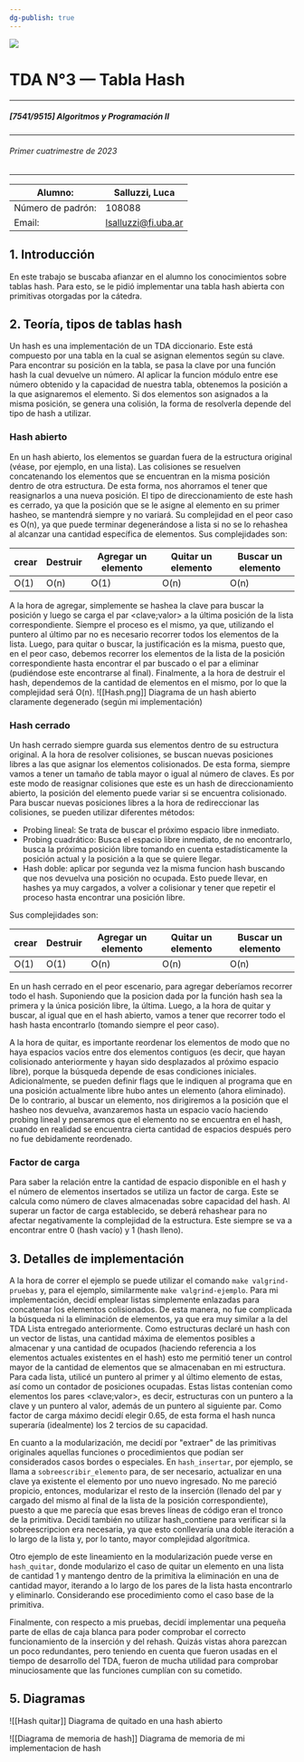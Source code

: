```yaml
---
dg-publish: true
---
```

![](https://i.imgur.com/P0aqOMI.jpg)

# **TDA N°3 —  Tabla Hash** 
---
##### [7541/9515] Algoritmos y Programación II
---
###### Primer cuatrimestre de 2023
---

|  Alumno: | Salluzzi, Luca |
| ----------- | ----------- |
| Número de padrón: | 108088 |
| Email: | lsalluzzi@fi.uba.ar |


## 1. Introducción
En este trabajo se buscaba afianzar en el alumno los conocimientos sobre tablas hash. Para esto, se le pidió implementar una tabla hash abierta con primitivas otorgadas por la cátedra.

## 2. Teoría, tipos de tablas hash

Un hash es una implementación de un TDA diccionario. Este está compuesto por una tabla en la cual se asignan elementos según su clave. Para encontrar su posición en la tabla, se pasa la clave por una función hash la cual devuelve un número. Al aplicar la funcion módulo entre ese número obtenido y la capacidad de nuestra tabla, obtenemos la posición a la que asignaremos el elemento.
Si dos elementos son asignados a la misma posición, se genera una colisión, la forma de resolverla depende del tipo de hash a utilizar.

### Hash abierto
En un hash abierto, los elementos se guardan fuera de la estructura original (véase, por ejemplo, en una lista). Las colisiones se resuelven concatenando los elementos que se encuentran en la misma posición dentro de otra estructura. De esta forma, nos ahorramos el tener que reasignarlos a una nueva posición. 
El tipo de direccionamiento de este hash es cerrado, ya que la posición que se le asigne al elemento en su primer hasheo, se mantendrá siempre y no variará. 
Su complejidad en el peor caso es O(n), ya que puede terminar degenerándose a lista si no se lo rehashea al alcanzar una cantidad específica de elementos.
Sus complejidades son:

| crear | Destruir | Agregar un elemento| Quitar un elemento| Buscar un elemento|
| ----- | -------- | ------- | ---------------- | ----------- |
| O(1)  | O(n)     | O(1)    | O(n)            | O(n)       |
A la hora de agregar, simplemente se hashea la clave para buscar la posición y luego se carga el par <clave;valor> a la última posición de la lista correspondiente. Siempre el proceso es el mismo, ya que, utilizando el puntero al último par no es necesario recorrer todos los elementos de la lista.
Luego, para quitar o buscar, la justificación es la misma, puesto que, en el peor caso, debemos recorrer los elementos de la lista de la posición correspondiente hasta encontrar el par buscado o el par a eliminar (pudiéndose este encontrarse al final).
Finalmente, a la hora de destruir el hash, dependemos de la cantidad de elementos en el mismo, por lo que la complejidad será O(n).
![[Hash.png]]
Diagrama de un hash abierto claramente degenerado (según mi implementación)
### Hash cerrado
Un hash cerrado siempre guarda sus elementos dentro de su estructura original. A la hora de resolver colisiones, se buscan nuevas posiciones libres a las que asignar los elementos colisionados. De esta forma, siempre vamos a tener un tamaño de tabla mayor o igual al número de claves. Es por este modo de reasignar colisiones que este es un hash de direccionamiento abierto, la posición del elemento puede variar si se encuentra colisionado.
Para buscar nuevas posiciones libres a la hora de redireccionar las colisiones, se pueden utilizar diferentes métodos:
- Probing lineal: Se trata de buscar el próximo espacio libre inmediato.
- Probing cuadrático: Busca el espacio libre inmediato, de no encontrarlo, busca la próxima posición libre tomando en cuenta estadísticamente la posición actual y la posición a la que se quiere llegar.
- Hash doble: aplicar por segunda vez la misma funcion hash buscando que nos devuelva una posición no ocupada. Esto puede llevar, en hashes ya muy cargados, a volver a colisionar y tener que repetir el proceso hasta encontrar una posición libre. 

Sus complejidades son:

| crear | Destruir | Agregar un elemento| Quitar un elemento| Buscar un elemento|
| ----- | -------- | ------- | ---------------- | ----------- |
| O(1)  | O(1)     | O(n)    | O(n)            | O(n)       |
En un hash cerrado en el peor escenario, para agregar deberíamos recorrer todo el hash. Suponiendo que la posicion dada por la función hash sea la primera y la única posición libre, la última.
Luego, a la hora de quitar y buscar, al igual que en el hash abierto, vamos a tener que recorrer todo el hash hasta encontrarlo (tomando siempre el peor caso).

A la hora de quitar, es importante reordenar los elementos de modo que no haya espacios vacíos entre dos elementos contiguos (es decir, que hayan colisionado anteriormente y hayan sido desplazados al próximo espacio libre), porque la búsqueda depende de esas condiciones iniciales. Adicionalmente, se pueden definir flags que le indiquen al programa que en una posición actualmente libre hubo antes un elemento (ahora eliminado). De lo contrario, al buscar un elemento, nos dirigiremos a la posición que el hasheo nos devuelva, avanzaremos hasta un espacio vacío haciendo probing lineal y pensaremos que el elemento no se encuentra en el hash, cuando en realidad se encuentra cierta cantidad de espacios después pero no fue debidamente reordenado.

### Factor de carga 
Para saber la relación entre la cantidad de espacio disponible en el hash y el número de elementos insertados se utiliza un factor de carga. Este se calcula como número de claves almacenadas sobre capacidad del hash. Al superar un factor de carga establecido, se deberá rehashear para no afectar negativamente la complejidad de la estructura. Este siempre se va a encontrar entre 0 (hash vacío) y 1 (hash lleno).
## 3. Detalles de implementación
A la hora de correr el ejemplo se puede utilizar el comando `make valgrind-pruebas` y, para el ejemplo, similarmente `make valgrind-ejemplo`. 
Para mi implementación, decidí emplear listas simplemente enlazadas para concatenar los elementos colisionados. De esta manera, no fue complicada la búsqueda ni la eliminación de elementos, ya que era muy similar a la del TDA Lista entregado anteriormente. 
Como estructuras declaré un hash con un vector de listas, una cantidad máxima de elementos posibles a almacenar y una cantidad de ocupados (haciendo referencia a los elementos actuales existentes en el hash) esto me permitió tener un control mayor de la cantidad de elementos que se almacenaban en mi estructura.
Para cada lista, utilicé un puntero al primer y al último elemento de estas, así como un contador de posiciones ocupadas. Estas listas contenían como elementos los pares <clave;valor>, es decir, estructuras con un puntero a la clave y un puntero al valor, además de un puntero al siguiente par. 
Como factor de carga máximo decidí elegir 0.65, de esta forma el hash nunca superaría (idealmente) los 2 tercios de su capacidad.

En cuanto a la modularización, me decidí por "extraer" de las primitivas originales aquellas funciones o procedimientos que podían ser considerados casos bordes o especiales. En `hash_insertar`, por ejemplo, se llama a `sobreescribir_elemento` para, de ser necesario, actualizar en una clave ya existente el elemento por uno nuevo ingresado. No me pareció propicio, entonces, modularizar el resto de la inserción (llenado del par y cargado del mismo al final de la lista de la posición correspondiente), puesto a que me parecía que esas breves líneas de código eran el tronco de la primitiva. Decidí también no utilizar hash_contiene para verificar si la sobreescripcion era necesaria, ya que esto conllevaría una doble iteración a lo largo de la lista y, por lo tanto, mayor complejidad algorítmica.

Otro ejemplo de este lineamiento en la modularización puede verse en `hash_quitar`, donde modularizo el caso de quitar un elemento en una lista de cantidad 1 y mantengo dentro de la primitiva la eliminación en una de cantidad mayor, iterando a lo largo de los pares de la lista hasta encontrarlo y eliminarlo. Considerando ese procedimiento como el caso base de la primitiva.

Finalmente, con respecto a mis pruebas, decidí implementar una pequeña parte de ellas de caja blanca para poder comprobar el correcto funcionamiento de la inserción y del rehash. Quizás vistas ahora parezcan un poco redundantes, pero teniendo en cuenta que fueron usadas en el tiempo de desarrollo del TDA, fueron de mucha utilidad para comprobar minuciosamente que las funciones cumplían con su cometido.

## 5. Diagramas

![[Hash quitar]]
Diagrama de quitado en una hash abierto

![[Diagrama de memoria de hash]]
Diagrama de memoria de mi implementacion de hash